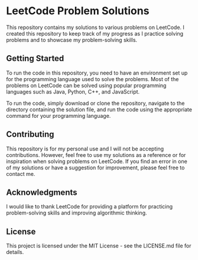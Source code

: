 # LeetCode Problem Solutions
This repository contains my solutions to various problems on LeetCode. I created this repository to keep track of my progress as I practice solving problems and to showcase my problem-solving skills.

## Getting Started
To run the code in this repository, you need to have an environment set up for the programming language used to solve the problems. Most of the problems on LeetCode can be solved using popular programming languages such as Java, Python, C++, and JavaScript.

To run the code, simply download or clone the repository, navigate to the directory containing the solution file, and run the code using the appropriate command for your programming language.

## Contributing
This repository is for my personal use and I will not be accepting contributions. However, feel free to use my solutions as a reference or for inspiration when solving problems on LeetCode. If you find an error in one of my solutions or have a suggestion for improvement, please feel free to contact me.

## Acknowledgments
I would like to thank LeetCode for providing a platform for practicing problem-solving skills and improving algorithmic thinking.

## License
This project is licensed under the MIT License - see the LICENSE.md file for details.
